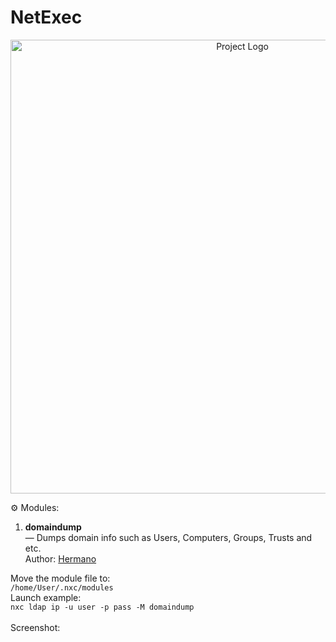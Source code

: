 # NetExec
<p align="center">
      <img src="https://www.netexec.wiki/~gitbook/image?url=https%3A%2F%2F361548579-files.gitbook.io%2F%7E%2Ffiles%2Fv0%2Fb%2Fgitbook-x-prod.appspot.com%2Fo%2Fspaces%252Fb0qbsNvsXjRTsQcNipGM%252Fuploads%252FNEZU0Fm9755tKpoesEZ0%252FNetExec-Logo-Color.png%3Falt%3Dmedia%26token%3D4cb6bf72-4506-45b2-9388-166b13d7715a&width=1248&dpr=1&quality=100&sign=443adff9&sv=2" alt="Project Logo" width="726">
</p>

⚙️ Modules:<br>

1. **domaindump** <br>
— Dumps domain info such as Users, Computers, Groups, Trusts and etc. <br>
Author: [Hermano](https://rehubcom.pro/members/33/) <br>

Move the module file to: <br>
`/home/User/.nxc/modules` <br>
Launch example: <br>
`nxc ldap ip -u user -p pass -M domaindump` <br>
<br>
Screenshot:<br>

